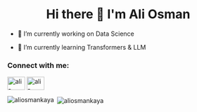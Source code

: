 <h1 align="center">Hi there 👋 I'm Ali Osman</h1>

- 🔭 I’m currently working on Data Science

- 🌱 I’m currently learning Transformers & LLM

<h3 align="left">Connect with me:</h3>
<p align="left">
<a href="https://linkedin.com/in/ali-osman-kaya-26b48b149/" target="blank"><img align="center" src="https://raw.githubusercontent.com/rahuldkjain/github-profile-readme-generator/master/src/images/icons/Social/linked-in-alt.svg" alt="ali-osman-kaya-26b48b149/" height="30" width="40" /></a>
<a href="mailto:aokaya16@gmail.com" target="blank"><img align="center" src="https://user-images.githubusercontent.com/5141132/50740364-7ea80880-1217-11e9-8faf-2348e31beedd.png" alt="ali-osman-kaya-26b48b149/" height="30" width="40" /></a>
</p>

<p><img align="left" src="https://github-readme-stats.vercel.app/api/top-langs?username=aliosmankaya&show_icons=true&locale=en&layout=compact" alt="aliosmankaya" /></p>

<p>&nbsp;<img align="center" src="https://github-readme-stats.vercel.app/api?username=aliosmankaya&show_icons=true&locale=en" alt="aliosmankaya" /></p>

